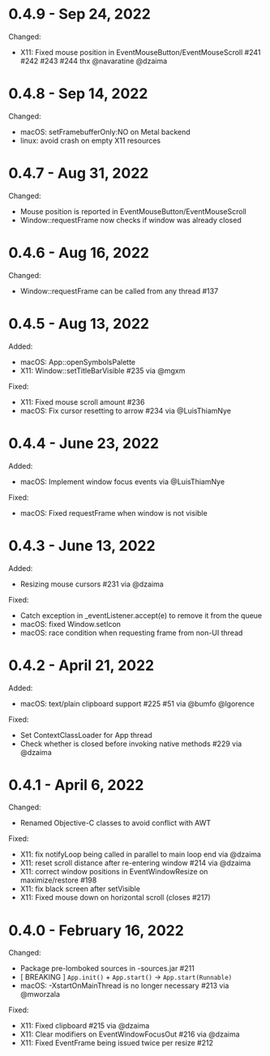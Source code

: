 # 0.4.9 - Sep 24, 2022

Changed:

- X11: Fixed mouse position in EventMouseButton/EventMouseScroll #241 #242 #243 #244 thx @navaratine @dzaima

# 0.4.8 - Sep 14, 2022

Changed:

- macOS: setFramebufferOnly:NO on Metal backend
- linux: avoid crash on empty X11 resources

# 0.4.7 - Aug 31, 2022

Changed:

- Mouse position is reported in EventMouseButton/EventMouseScroll
- Window::requestFrame now checks if window was already closed

# 0.4.6 - Aug 16, 2022

Changed:

- Window::requestFrame can be called from any thread #137

# 0.4.5 - Aug 13, 2022

Added:

- macOS: App::openSymbolsPalette
- X11: Window::setTitleBarVisible #235 via @mgxm

Fixed:

- X11: Fixed mouse scroll amount #236
- macOS: Fix cursor resetting to arrow #234 via @LuisThiamNye

# 0.4.4 - June 23, 2022

Added:

- macOS: Implement window focus events via @LuisThiamNye

Fixed:

- macOS: Fixed requestFrame when window is not visible

# 0.4.3 - June 13, 2022

Added:

- Resizing mouse cursors #231 via @dzaima

Fixed:

- Catch exception in _eventListener.accept(e) to remove it from the queue
- macOS: fixed Window.setIcon
- macOS: race condition when requesting frame from non-UI thread

# 0.4.2 - April 21, 2022

Added:

- macOS: text/plain clipboard support #225 #51 via @bumfo @lgorence

Fixed:

- Set ContextClassLoader for App thread
- Check whether is closed before invoking native methods #229 via @dzaima

# 0.4.1 - April 6, 2022

Changed:

- Renamed Objective-C classes to avoid conflict with AWT

Fixed:

- X11: fix notifyLoop being called in parallel to main loop end via @dzaima
- X11: reset scroll distance after re-entering window #214 via @dzaima
- X11: correct window positions in EventWindowResize on maximize/restore #198
- X11: fix black screen after setVisible
- X11: Fixed mouse down on horizontal scroll (closes #217)

# 0.4.0 - February 16, 2022

Changed:

- Package pre-lomboked sources in -sources.jar #211
- [ BREAKING ] `App.init()` + `App.start()` -> `App.start(Runnable)`
- macOS: -XstartOnMainThread is no longer necessary #213 via @mworzala

Fixed:

- X11: Fixed clipboard #215 via @dzaima
- X11: Clear modifiers on EventWindowFocusOut #216 via @dzaima
- X11: Fixed EventFrame being issued twice per resize #212